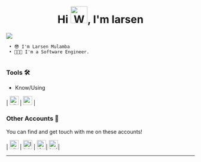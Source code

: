 <h1 align="center">Hi <img src="https://raw.githubusercontent.com/nixin72/nixin72/master/wave.gif" 
         alt="Waving hand animated gif"
         height="45"
         width="45" />, I'm larsen 
</h1>

<p> <img src="https://komarev.com/ghpvc/?username=cartel360&label=Profile%20views&color=0e75b6&style=flat"/> </p>

```cli
 • 😎 I'm Larsen Mulamba
 • 👨🏾‍💻 I'm a Software Engineer.
 
```



### Tools 🛠️

- Know/Using

| [<img src="https://raw.githubusercontent.com/Delta456/Delta456/master/img/git.png" alt="git logo" width="24">](https://git-scm.com/) | [<img src="https://raw.githubusercontent.com/Delta456/Delta456/master/img/vscode.png" alt="vscode logo" width="24">](https://code.visualstudio.com/) |




### Other Accounts 📡

You can find and get touch with me on these accounts!

| [<img src="https://cdn0.iconfinder.com/data/icons/octicons/1024/mark-github-512.png" alt="github logo" width="24">](https://github.com/larsensong) | [<img src="https://cdn.icon-icons.com/icons2/2201/PNG/512/linkedin_logo_square_icon_134016.png" alt="linkedin logo" width="24">](https://www.linkedin.com/in/Larsen-Mulamba-236a0718b/) | [<img src="https://cdn1.iconfinder.com/data/icons/logos-and-brands-3/512/84_Dev_logo_logos-512.png" alt="dev logo" width="24">](https://dev.to/larsen_mulamba)| [<img src="https://cdn2.iconfinder.com/data/icons/popular-social-media-flat/48/Popular_Social_Media-11-512.png" alt="twitter logo" width="24">](https://twitter.com/larsen_mulamba)|


<hr>






